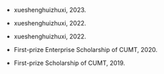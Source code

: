 - xueshenghuizhuxi, 2023.

- xueshenghuizhuxi, 2022.

- xueshenghuizhuxi, 2022.

- First-prize Enterprise Scholarship of CUMT, 2020.

- First-prize Scholarship of CUMT, 2019.